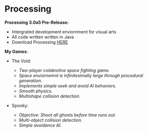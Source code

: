 # Processing
**Processing 3.0a5 Pre-Release:**
* Intergrated development enviornment for visual arts
* All code written written in Java
* Download Processing [HERE](https://processing.org/download/?processing)
  
**My Games**:
* The Void:  
  * *Two-player colabrotive space fighting game.*    
  * *Space enviornemnt is infinitesimally large through procedural generation.*  
  * *Implements simple seek and avoid AI behaviors.*  
  * *Smooth physics.*  
  * *Multishape collision detection.*  
  
* Spooky:    
  * *Objective: Shoot all ghosts before time runs out.*  
  * *Multi-object collision detection.*  
  * *Simple avoidance AI.*
